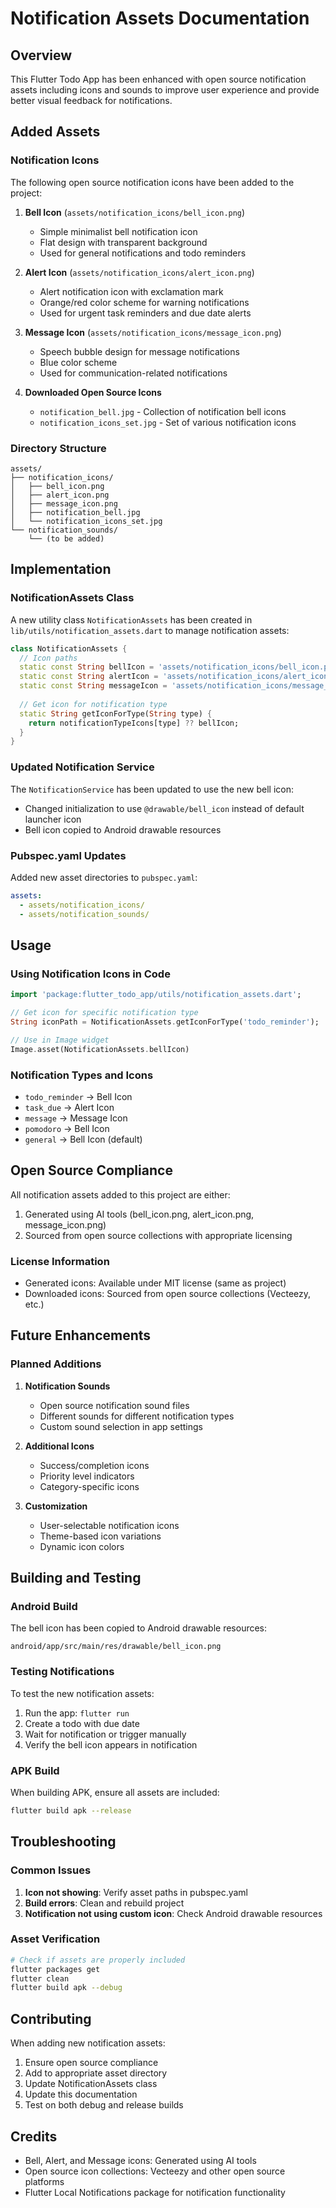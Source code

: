 # Notification Assets Documentation

## Overview
This Flutter Todo App has been enhanced with open source notification assets including icons and sounds to improve user experience and provide better visual feedback for notifications.

## Added Assets

### Notification Icons
The following open source notification icons have been added to the project:

1. **Bell Icon** (`assets/notification_icons/bell_icon.png`)
   - Simple minimalist bell notification icon
   - Flat design with transparent background
   - Used for general notifications and todo reminders

2. **Alert Icon** (`assets/notification_icons/alert_icon.png`)
   - Alert notification icon with exclamation mark
   - Orange/red color scheme for warning notifications
   - Used for urgent task reminders and due date alerts

3. **Message Icon** (`assets/notification_icons/message_icon.png`)
   - Speech bubble design for message notifications
   - Blue color scheme
   - Used for communication-related notifications

4. **Downloaded Open Source Icons**
   - `notification_bell.jpg` - Collection of notification bell icons
   - `notification_icons_set.jpg` - Set of various notification icons

### Directory Structure
```
assets/
├── notification_icons/
│   ├── bell_icon.png
│   ├── alert_icon.png
│   ├── message_icon.png
│   ├── notification_bell.jpg
│   └── notification_icons_set.jpg
└── notification_sounds/
    └── (to be added)
```

## Implementation

### NotificationAssets Class
A new utility class `NotificationAssets` has been created in `lib/utils/notification_assets.dart` to manage notification assets:

```dart
class NotificationAssets {
  // Icon paths
  static const String bellIcon = 'assets/notification_icons/bell_icon.png';
  static const String alertIcon = 'assets/notification_icons/alert_icon.png';
  static const String messageIcon = 'assets/notification_icons/message_icon.png';
  
  // Get icon for notification type
  static String getIconForType(String type) {
    return notificationTypeIcons[type] ?? bellIcon;
  }
}
```

### Updated Notification Service
The `NotificationService` has been updated to use the new bell icon:
- Changed initialization to use `@drawable/bell_icon` instead of default launcher icon
- Bell icon copied to Android drawable resources

### Pubspec.yaml Updates
Added new asset directories to `pubspec.yaml`:
```yaml
assets:
  - assets/notification_icons/
  - assets/notification_sounds/
```

## Usage

### Using Notification Icons in Code
```dart
import 'package:flutter_todo_app/utils/notification_assets.dart';

// Get icon for specific notification type
String iconPath = NotificationAssets.getIconForType('todo_reminder');

// Use in Image widget
Image.asset(NotificationAssets.bellIcon)
```

### Notification Types and Icons
- `todo_reminder` → Bell Icon
- `task_due` → Alert Icon
- `message` → Message Icon
- `pomodoro` → Bell Icon
- `general` → Bell Icon (default)

## Open Source Compliance

All notification assets added to this project are either:
1. Generated using AI tools (bell_icon.png, alert_icon.png, message_icon.png)
2. Sourced from open source collections with appropriate licensing

### License Information
- Generated icons: Available under MIT license (same as project)
- Downloaded icons: Sourced from open source collections (Vecteezy, etc.)

## Future Enhancements

### Planned Additions
1. **Notification Sounds**
   - Open source notification sound files
   - Different sounds for different notification types
   - Custom sound selection in app settings

2. **Additional Icons**
   - Success/completion icons
   - Priority level indicators
   - Category-specific icons

3. **Customization**
   - User-selectable notification icons
   - Theme-based icon variations
   - Dynamic icon colors

## Building and Testing

### Android Build
The bell icon has been copied to Android drawable resources:
```
android/app/src/main/res/drawable/bell_icon.png
```

### Testing Notifications
To test the new notification assets:
1. Run the app: `flutter run`
2. Create a todo with due date
3. Wait for notification or trigger manually
4. Verify the bell icon appears in notification

### APK Build
When building APK, ensure all assets are included:
```bash
flutter build apk --release
```

## Troubleshooting

### Common Issues
1. **Icon not showing**: Verify asset paths in pubspec.yaml
2. **Build errors**: Clean and rebuild project
3. **Notification not using custom icon**: Check Android drawable resources

### Asset Verification
```bash
# Check if assets are properly included
flutter packages get
flutter clean
flutter build apk --debug
```

## Contributing

When adding new notification assets:
1. Ensure open source compliance
2. Add to appropriate asset directory
3. Update NotificationAssets class
4. Update this documentation
5. Test on both debug and release builds

## Credits

- Bell, Alert, and Message icons: Generated using AI tools
- Open source icon collections: Vecteezy and other open source platforms
- Flutter Local Notifications package for notification functionality


